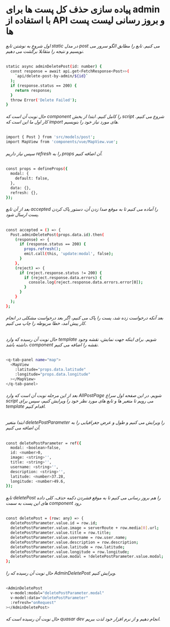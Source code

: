 # پیاده سازی حذف کل پست ها برای admin با استفاده از API و بروز رسانی لیست پست ها


###### اول شروع به نوشتن تابع static در مدل post می کنیم. تابع را مطابق الگو سرور می نویسیم و نتیجه را متقابلا برگشت می دهیم.
```bash
static async adminDeletePost(id: number) {
  const response = await api.get<FetchResponse<Post>>(
    `api/delete-post-by-admin/${id}`
  );
  if (response.status == 200) {
    return response;
  }
  throw Error('Delete Failed');
}
```
###### حال نوبت آن است که component را کامل کنیم. ابتدا از بخش script شروع می کنیم. کار اول ما این است که import های مورد نیاز خود را بنویسیم.
```bash
import { Post } from 'src/models/post';
import MapView from 'components/vue/MapView.vue';
```
###### سپس نیاز داریم refresh را به props آن اضافه کنیم.
```bash
const props = defineProps({
  modal: {
    default: false,
  },
  data: {},
  refresh: {},
});
```
###### بعد از آن تابع  accepted را آماده می کنیم تا به موقع صدا زدن آن، دستور پاک کردن پست ارسال شود.

```bash
const accepted = () => {
  Post.adminDeletePost(props.data.id).then(
    (response) => {
      if (response.status == 200) {
        props.refresh();
        emit.call(this, 'update:modal', false);
      }
    },
    (reject) => {
      if (reject.response.status != 200) {
        if (reject.response.data.errors) {
          console.log(reject.response.data.errors.error[0]);
        }
      }
    }
  );
};
```
###### بعد آنکه درخواست زده شد، پست را پاک می کنیم، اگر بعد درخواست مشکلی در انجام کار پیش آمد، خطا مربوطه را چاپ می کنیم.
###### حال نوبت آن رسیده که وارد template شویم. برای اینکه جهت نمایش، نقشه وجود داشته باشد، component نقشه را اضافه می کنیم.

```bash
<q-tab-panel name="map">
  <MapView
    :latitude="props.data.latitude"
    :longitude="props.data.longitude"
  ></MapView>
</q-tab-panel>
```
###### بعد از این مرحله نوبت آن است که وارد AllPostPage شویم. در این صفحه اول سراغ script می رویم تا متغیر ها و تابع های مورد نظر خود را ویرایش کنیم، سپس برای template اقدام کنیم.
###### ابتدا متغیر deletePostParameter را ویرایش می کنیم و طول و عرض جغرافیایی را به آن اضافه می کنیم.
```bash
const deletePostParameter = ref({
  modal: <boolean>false,
  id: <number>0,
  image: <string>'',
  title: <string>'',
  username: <string>'',
  description: <string>'',
  latitude: <number>37.28,
  longitude: <number>49.6,
});
```
###### تابع  deletePost را هم بروز رسانی می کنیم تا به موقع فشردن دکمه حذف، کلی داده های این پست به سمت component رود.
```bash
const deletePost = (row: any) => {
  deletePostParameter.value.id = row.id;
  deletePostParameter.value.image = serverRoute + row.media[0].url;
  deletePostParameter.value.title = row.title;
  deletePostParameter.value.username = row.user.name;
  deletePostParameter.value.description = row.description;
  deletePostParameter.value.latitude = row.latitude;
  deletePostParameter.value.longitude = row.longitude;
  deletePostParameter.value.modal = !deletePostParameter.value.modal;
};
```
###### حال نوبت آن رسیده که را AdminDeletePost ویرایش کنیم.
```bash
<AdminDeletePost
  v-model:modal="deletePostParameter.modal"
  v-model:data="deletePostParameter"
  :refresh="onRequest"
></AdminDeletePost>
```


###### حال نوبت آن رسیده است که quasar dev انجام دهیم و از نرم افزار خود لذت ببریم.

